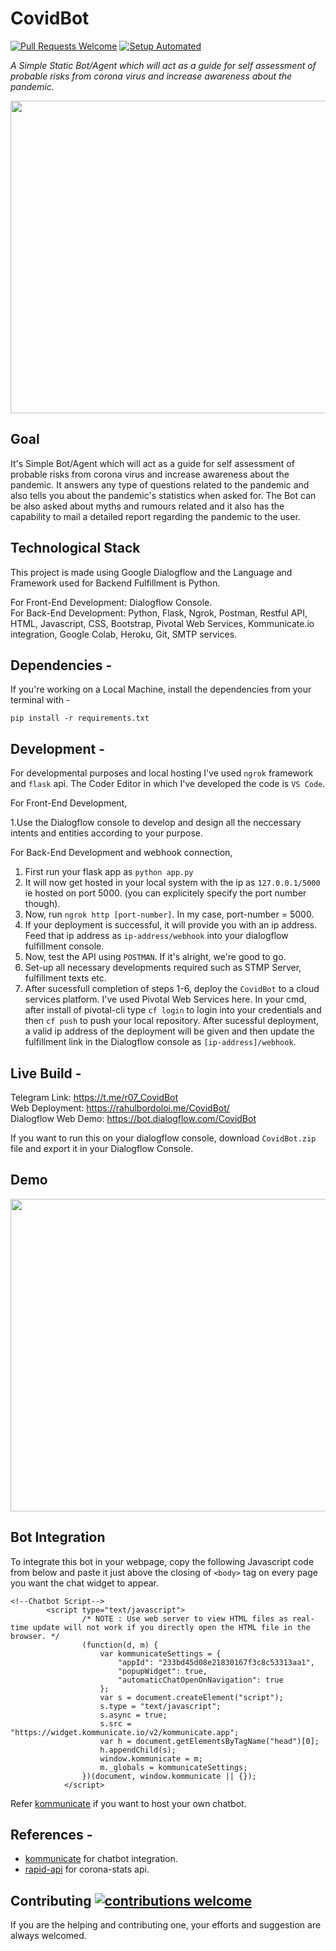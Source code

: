# CovidBot

[![Pull Requests Welcome](https://img.shields.io/badge/PRs-welcome-brightgreen.svg?style=flat)](http://makeapullrequest.com)
[![Setup Automated](https://img.shields.io/badge/setup-automated-blue?logo=gitpod)](https://gitpod.io/from-referrer/)

<i>A Simple Static Bot/Agent which will act as a guide for self assessment of probable risks from corona virus and increase awareness about the pandemic.</i>

<img src="https://github.com/rahulbordoloi/CovidBot/blob/master/corona.jpg" width="800" height="500">

## Goal

It's Simple Bot/Agent which will act as a guide for self assessment of probable risks from corona virus and increase awareness about the pandemic. It answers any type of questions related to the pandemic and also tells you about the pandemic's statistics when asked for. The Bot can be also asked about myths and rumours related and it also has the capability to mail a detailed report regarding the pandemic to the user. 

## Technological Stack

This project is made using Google Dialogflow and the Language and Framework used for Backend Fulfillment is Python.

For Front-End Development: Dialogflow Console. <br>
For Back-End Development: Python, Flask, Ngrok, Postman, Restful API, HTML, Javascript, CSS, Bootstrap, Pivotal Web Services, Kommunicate.io integration, Google Colab, Heroku, Git, SMTP services. 

## Dependencies - 

If you're working on a Local Machine, install the dependencies from your terminal with -
 ```
 pip install -r requirements.txt
 ```
 ## Development -
 
For developmental purposes and local hosting I've used ```ngrok``` framework and ```flask``` api. The Coder Editor in which I've developed the code is ```VS Code```.

For Front-End Development,

1.Use the Dialogflow console to develop and design all the neccessary intents and entities according to your purpose.

For Back-End Development and webhook connection,

1. First run your flask app as ```python app.py```
2. It will now get hosted in your local system with the ip as ```127.0.0.1/5000``` ie hosted on port 5000. (you can explicitely specify the port number though).
3. Now, run ```ngrok http [port-number]```. In my case, port-number = 5000.
4. If your deployment is successful, it will provide you with an ip address. Feed that ip address as ```ip-address/webhook``` into your dialogflow fulfillment console.
5. Now, test the API using ```POSTMAN```. If it's alright, we're good to go.
6. Set-up all necessary developments required such as STMP Server, fulfillment texts etc.
7. After sucessfull completion of steps 1-6, deploy the ```CovidBot``` to a cloud services platform. I've used Pivotal Web Services here. In your cmd, after install of pivotal-cli type ```cf login``` to login into your credentials and then ```cf push``` to push your local repository. After sucessful deployment, a valid ip address of the deployment will be given and then update the fulfillment link in the Dialogflow console as ```[ip-address]/webhook```. 
 
## Live Build -

Telegram Link: https://t.me/r07_CovidBot                                                            
Web Deployment: https://rahulbordoloi.me/CovidBot/ <br>
Dialogflow Web Demo: https://bot.dialogflow.com/CovidBot

If you want to run this on your dialogflow console, download ```CovidBot.zip``` file and export it in your Dialogflow Console.

## Demo

<img src="https://github.com/rahulbordoloi/CovidBot/blob/master/ss.JPG" width="800" height="500">

## Bot Integration

To integrate this bot in your webpage, copy the following Javascript code from below and paste it just above the closing of ```<body>``` tag on every page you want the chat widget to appear.

```
<!--Chatbot Script-->
        <script type="text/javascript">
                /* NOTE : Use web server to view HTML files as real-time update will not work if you directly open the HTML file in the browser. */
                (function(d, m) {
                    var kommunicateSettings = {
                        "appId": "233bd45d08e21830167f3c8c53313aa1",
                        "popupWidget": true,
                        "automaticChatOpenOnNavigation": true
                    };
                    var s = document.createElement("script");
                    s.type = "text/javascript";
                    s.async = true;
                    s.src = "https://widget.kommunicate.io/v2/kommunicate.app";
                    var h = document.getElementsByTagName("head")[0];
                    h.appendChild(s);
                    window.kommunicate = m;
                    m._globals = kommunicateSettings;
                })(document, window.kommunicate || {});
            </script>
```
Refer [kommunicate](https://kommunicate.io) if you want to host your own chatbot.

## References -

* [kommunicate](https://kommunicate.io) for chatbot integration.
* [rapid-api](https://rapidapi.com) for corona-stats api.

## Contributing [![contributions welcome](https://img.shields.io/badge/contributions-welcome-brightgreen.svg?style=flat)](https://github.com/dwyl/esta/issues)

If you are the helping and contributing one, your efforts and suggestion are always welcomed.
